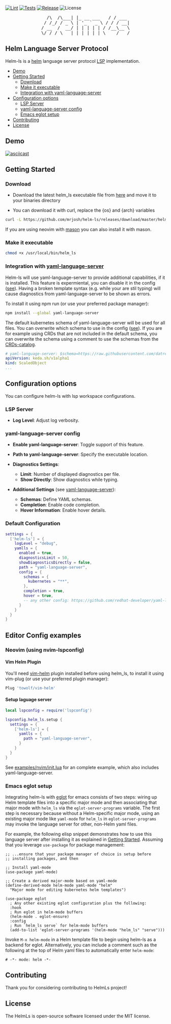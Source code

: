 [![Lint](https://github.com/mrjosh/helm-ls/actions/workflows/lint.yml/badge.svg)](https://github.com/mrjosh/helm-ls/actions/workflows/lint.yml)
[![Tests](https://github.com/mrjosh/helm-ls/actions/workflows/tests.yml/badge.svg)](https://github.com/mrjosh/helm-ls/actions/workflows/tests.yml)
[![Release](https://github.com/mrjosh/helm-ls/actions/workflows/artifacts.yml/badge.svg)](https://github.com/mrjosh/helm-ls/releases/latest)
![License](https://img.shields.io/github/license/mrjosh/helm-ls)

<pre align="center">
  /\  /\___| |_ __ ___   / / ___ 
 / /_/ / _ \ | '_ ` _ \ / / / __|
/ __  /  __/ | | | | | / /__\__ \
\/ /_/ \___|_|_| |_| |_\____/___/
</pre>

## Helm Language Server Protocol
Helm-ls is a [helm](https://github.com/helm/helm) language server protocol [LSP](https://microsoft.github.io/language-server-protocol/) implementation.


<!-- vim-markdown-toc GFM -->

* [Demo](#demo)
* [Getting Started](#getting-started)
  * [Download](#download)
  * [Make it executable](#make-it-executable)
  * [Integration with yaml-language-server](#integration-with-yaml-language-server)
* [Configuration options](#configuration-options)
  * [LSP Server](#lsp-server)
  * [yaml-language-server config](#yaml-language-server-config)
  * [Emacs eglot setup](#emacs-eglot-setup)
* [Contributing](#contributing)
* [License](#license)

<!-- vim-markdown-toc -->

## Demo
[![asciicast](https://asciinema.org/a/485522.svg)](https://asciinema.org/a/485522)

## Getting Started

### Download
* Download the latest helm_ls executable file from [here](https://github.com/mrjosh/helm-ls/releases/latest) and move it to your binaries directory 

* You can download it with curl, replace the {os} and {arch} variables
```bash
curl -L https://github.com/mrjosh/helm-ls/releases/download/master/helm_ls_{os}_{arch} --output /usr/local/bin/helm_ls
```

If you are using neovim with [mason](https://github.com/williamboman/mason.nvim) you can also install it with mason.

### Make it executable
```bash
chmod +x /usr/local/bin/helm_ls
```

### Integration with [yaml-language-server](https://github.com/redhat-developer/yaml-language-server)
Helm-ls will use yaml-language-server to provide additional capabilities, if it is installed.
This feature is expermiental, you can disable it in the config ([see](#configuration-options)).
Having a broken template syntax (e.g. while your are stil typing) will cause diagnostics from yaml-language-server to be shown as errors.

To install it using npm run (or use your preferred package manager):
```bash
npm install --global yaml-language-server
```

The default kubernetes schema of yaml-language-server will be used for all files. You can overwrite which schema to use in the config ([see](#configuration-options)).
If you are for example using CRDs that are not included in the default schema, you can overwrite the schema using a comment
to use the schemas from the [CRDs-catalog](https://github.com/datreeio/CRDs-catalog).

```yaml
# yaml-language-server: $schema=https://raw.githubusercontent.com/datreeio/CRDs-catalog/main/keda.sh/scaledobject_v1alpha1.json
apiVersion: keda.sh/v1alpha1
kind: ScaledObject
...
```

## Configuration options

You can configure helm-ls with lsp workspace configurations.

### LSP Server

- **Log Level**: Adjust log verbosity.

### yaml-language-server config

  - **Enable yaml-language-server**: Toggle support of this feature.
  - **Path to yaml-language-server**: Specify the executable location.
  - **Diagnostics Settings**:
    - **Limit**: Number of displayed diagnostics per file.
    - **Show Directly**: Show diagnostics while typing.

  - **Additional Settings** (see [yaml-language-server](https://github.com/redhat-developer/yaml-language-server#language-server-settings)):
    - **Schemas**: Define YAML schemas.
    - **Completion**: Enable code completion.
    - **Hover Information**: Enable hover details.

  ### Default Configuration

  ```lua
  settings = {
    ['helm-ls'] = {
      logLevel = "debug",
      yamlls = {
        enabled = true,
        diagnosticsLimit = 50,
        showDiagnosticsDirectly = false,
        path = "yaml-language-server",
        config = {
          schemas = {
            kubernetes = "**",
          },
          completion = true,
          hover = true,
          -- any other config: https://github.com/redhat-developer/yaml-language-server#language-server-settings
        }
      }
    }
  }
  ```

  ## Editor Config examples

  ### Neovim (using nvim-lspconfig)
  #### Vim Helm Plugin
  You'll need [vim-helm](https://github.com/towolf/vim-helm) plugin installed before using helm_ls, to install it using vim-plug (or use your preferred plugin manager):
  ```lua
  Plug 'towolf/vim-helm'
  ```

  #### Setup laguage server
  ```lua
  local lspconfig = require('lspconfig')

  lspconfig.helm_ls.setup {
    settings = {
      ['helm-ls'] = {
        yamlls = {
          path = "yaml-language-server",
        }
      }
    }
  }
  ```
See [examples/nvim/init.lua](https://github.com/mrjosh/helm-ls/blob/master/examples/nvim/init.lua) for an
complete example, which also includes yaml-language-server.


###  Emacs eglot setup

Integrating helm-ls with [eglot](https://github.com/joaotavora/eglot) for emacs consists of two steps: wiring up Helm template files into a specific major mode and then associating that major mode with `helm_ls` via the `eglot-server-programs` variable.
The first step is necessary because without a Helm-specific major mode, using an existing major mode like `yaml-mode` for `helm_ls` in `eglot-server-programs` may invoke the language server for other, non-Helm yaml files.

For example, the following elisp snippet demonstrates how to use this language server after installing it as explained in [Getting Started](#getting-started).
Assuming that you leverage `use-package` for package management:

```elisp
;; ...ensure that your package manager of choice is setup before
;; installing packages, and then

;; Install yaml-mode
(use-package yaml-mode)

;; Create a derived major-mode based on yaml-mode
(define-derived-mode helm-mode yaml-mode "helm"
  "Major mode for editing kubernetes helm templates")

(use-package eglot
  ; Any other existing eglot configuration plus the following:
  :hook
  ; Run eglot in helm-mode buffers
  (helm-mode . eglot-ensure)
  :config
  ; Run `helm_ls serve` for helm-mode buffers
  (add-to-list 'eglot-server-programs '(helm-mode "helm_ls" "serve")))
```

Invoke `M-x helm-mode` in a Helm template file to begin using helm-ls as a backend for eglot.
Alternatively, you can include a comment such as the following at the top of Helm yaml files to automatically enter `helm-mode`:

    # -*- mode: helm -*-

## Contributing
Thank you for considering contributing to HelmLs project!

## License
The HelmLs is open-source software licensed under the MIT license.
